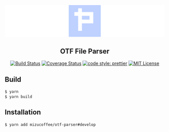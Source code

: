 ![otf-parser-Logo](https://raw.githubusercontent.com/mizucoffee/otf-parser/master/otf-parser.png)
<h2 align="center">OTF File Parser</h2>

<p align="center"><a href="https://travis-ci.org/mizucoffee/otf-parser"><img src="https://travis-ci.org/mizucoffee/otf-parser.svg?branch=develop" alt="Build Status" /></a>
<a href="https://coveralls.io/github/mizucoffee/otf-parser?branch=develop"><img src="https://coveralls.io/repos/github/mizucoffee/otf-parser/badge.svg?branch=develop" alt="Coverage Status" /></a>
<a href="https://github.com/prettier/prettier"><img src="https://img.shields.io/badge/code_style-prettier-ff69b4.svg?style=flat-square" alt="code style: prettier" /></a>
<a href="https://kawakawaritsuki.mit-license.org/"><img src="http://img.shields.io/badge/license-MIT-blue.svg?style=flat" alt="MIT License" /></a></p>

## Build

```
$ yarn
$ yarn build
```

## Installation

```
$ yarn add mizucoffee/otf-parser#develop
```
